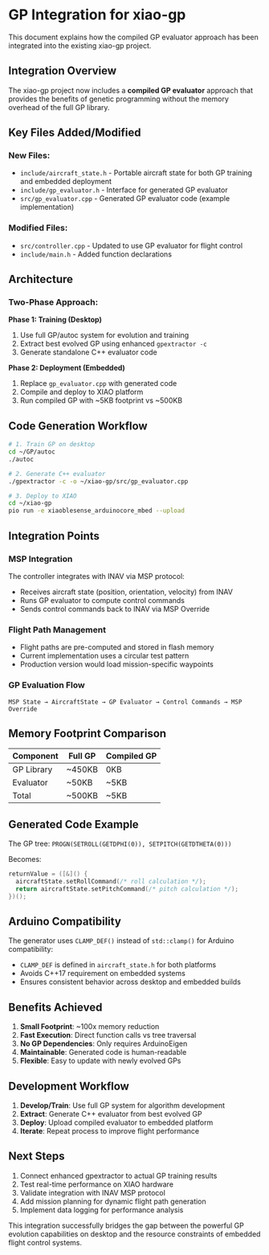 # GP Integration for xiao-gp

This document explains how the compiled GP evaluator approach has been integrated into the existing xiao-gp project.

## Integration Overview

The xiao-gp project now includes a **compiled GP evaluator** approach that provides the benefits of genetic programming without the memory overhead of the full GP library.

## Key Files Added/Modified

### New Files:
- `include/aircraft_state.h` - Portable aircraft state for both GP training and embedded deployment
- `include/gp_evaluator.h` - Interface for generated GP evaluator
- `src/gp_evaluator.cpp` - Generated GP evaluator code (example implementation)

### Modified Files:
- `src/controller.cpp` - Updated to use GP evaluator for flight control
- `include/main.h` - Added function declarations

## Architecture

### Two-Phase Approach:

**Phase 1: Training (Desktop)**
1. Use full GP/autoc system for evolution and training
2. Extract best evolved GP using enhanced `gpextractor -c`
3. Generate standalone C++ evaluator code

**Phase 2: Deployment (Embedded)**
1. Replace `gp_evaluator.cpp` with generated code
2. Compile and deploy to XIAO platform
3. Run compiled GP with ~5KB footprint vs ~500KB

## Code Generation Workflow

```bash
# 1. Train GP on desktop
cd ~/GP/autoc
./autoc

# 2. Generate C++ evaluator
./gpextractor -c -o ~/xiao-gp/src/gp_evaluator.cpp

# 3. Deploy to XIAO
cd ~/xiao-gp
pio run -e xiaoblesense_arduinocore_mbed --upload
```

## Integration Points

### MSP Integration
The controller integrates with INAV via MSP protocol:
- Receives aircraft state (position, orientation, velocity) from INAV
- Runs GP evaluator to compute control commands
- Sends control commands back to INAV via MSP Override

### Flight Path Management
- Flight paths are pre-computed and stored in flash memory
- Current implementation uses a circular test pattern
- Production version would load mission-specific waypoints

### GP Evaluation Flow
```
MSP State → AircraftState → GP Evaluator → Control Commands → MSP Override
```

## Memory Footprint Comparison

| Component | Full GP | Compiled GP |
|-----------|---------|-------------|
| GP Library | ~450KB | 0KB |
| Evaluator | ~50KB | ~5KB |
| Total | ~500KB | ~5KB |

## Generated Code Example

The GP tree: `PROGN(SETROLL(GETDPHI(0)), SETPITCH(GETDTHETA(0)))`

Becomes:
```cpp
returnValue = ([&]() { 
  aircraftState.setRollCommand(/* roll calculation */); 
  return aircraftState.setPitchCommand(/* pitch calculation */); 
})();
```

## Arduino Compatibility

The generator uses `CLAMP_DEF()` instead of `std::clamp()` for Arduino compatibility:
- `CLAMP_DEF` is defined in `aircraft_state.h` for both platforms
- Avoids C++17 requirement on embedded systems
- Ensures consistent behavior across desktop and embedded builds

## Benefits Achieved

1. **Small Footprint**: ~100x memory reduction
2. **Fast Execution**: Direct function calls vs tree traversal
3. **No GP Dependencies**: Only requires ArduinoEigen
4. **Maintainable**: Generated code is human-readable
5. **Flexible**: Easy to update with newly evolved GPs

## Development Workflow

1. **Develop/Train**: Use full GP system for algorithm development
2. **Extract**: Generate C++ evaluator from best evolved GP
3. **Deploy**: Upload compiled evaluator to embedded platform
4. **Iterate**: Repeat process to improve flight performance

## Next Steps

1. Connect enhanced gpextractor to actual GP training results
2. Test real-time performance on XIAO hardware
3. Validate integration with INAV MSP protocol
4. Add mission planning for dynamic flight path generation
5. Implement data logging for performance analysis

This integration successfully bridges the gap between the powerful GP evolution capabilities on desktop and the resource constraints of embedded flight control systems.